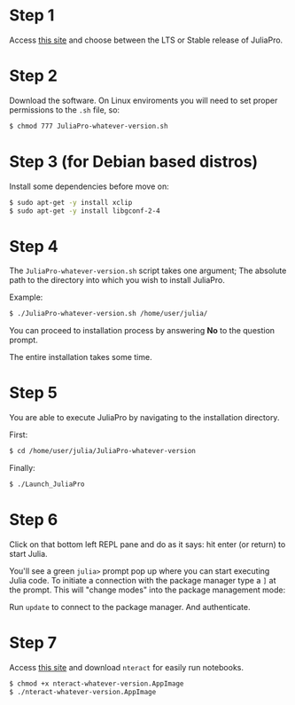 # Step 1
Access [this site](https://juliacomputing.com/products/juliapro) and choose between the LTS or Stable release of JuliaPro. 

# Step 2
Download the software. On Linux enviroments you will need to set proper permissions to the `.sh` file, so:

```bash
$ chmod 777 JuliaPro-whatever-version.sh
```

# Step 3 (for Debian based distros)
Install some dependencies before move on:
```bash
$ sudo apt-get -y install xclip
$ sudo apt-get -y install libgconf-2-4
```

# Step 4
The `JuliaPro-whatever-version.sh` script takes one argument; The absolute path to the directory into which you wish to install JuliaPro.

Example:
```bash
$ ./JuliaPro-whatever-version.sh /home/user/julia/
```

You can proceed to installation process by answering __No__ to the question prompt.

The entire installation takes some time.

# Step 5
You are able to execute JuliaPro by navigating to the installation directory.

First:
```bash
$ cd /home/user/julia/JuliaPro-whatever-version
```

Finally:
```bash
$ ./Launch_JuliaPro
```

# Step 6
Click on that bottom left REPL pane and do as it says: hit enter (or return) to start Julia.

You'll see a green `julia>` prompt pop up where you can start executing Julia code. To initiate a connection with the package manager type a `]` at the prompt. This will "change modes" into the package management mode:

Run `update` to connect to the package manager. And authenticate.

# Step 7
Access [this site](https://nteract.io/) and download `nteract` for easily run notebooks.

```bash
$ chmod +x nteract-whatever-version.AppImage
$ ./nteract-whatever-version.AppImage
```
